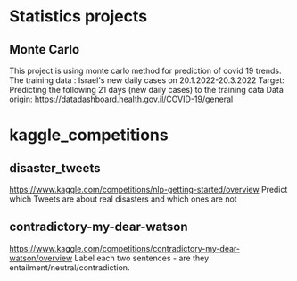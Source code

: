 # Statistics projects
## Monte Carlo
This project is using monte carlo method for prediction of covid 19 trends.
The training data : Israel's new daily cases on 20.1.2022-20.3.2022
Target: Predicting the following 21 days (new daily cases) to the training data
Data origin: https://datadashboard.health.gov.il/COVID-19/general

# kaggle_competitions

## disaster_tweets
https://www.kaggle.com/competitions/nlp-getting-started/overview
Predict which Tweets are about real disasters and which ones are not

## contradictory-my-dear-watson
https://www.kaggle.com/competitions/contradictory-my-dear-watson/overview
Label each two sentences - are they entailment/neutral/contradiction.

